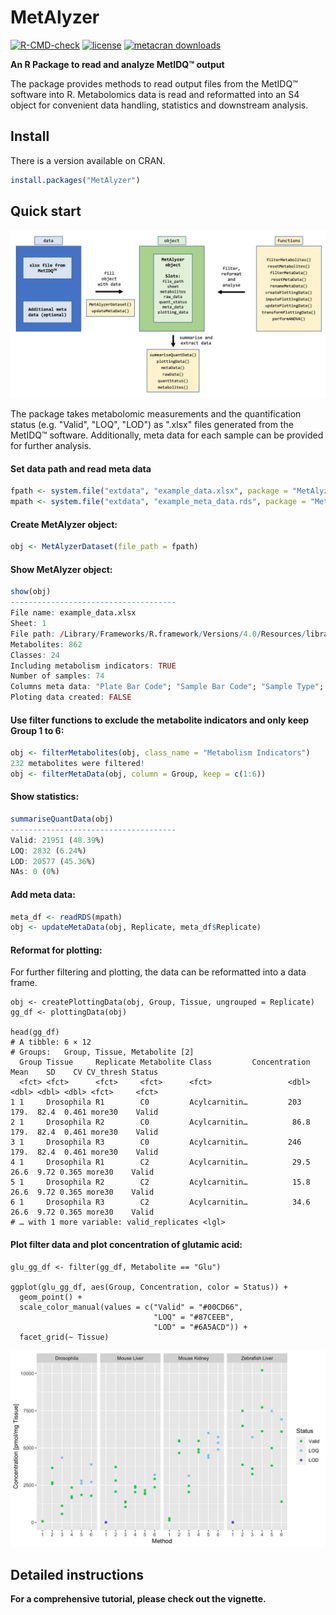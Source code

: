 MetAlyzer
========

<!-- badges: start -->
[![R-CMD-check](https://github.com/andresenc/MetAlyzer/workflows/R-CMD-check/badge.svg)](https://github.com/andresenc/MetAlyzer/actions)
[![license](https://img.shields.io/badge/license-GPL--3-blue.svg)](https://www.gnu.org/licenses/gpl-3.0.en.html)
[![metacran downloads](https://cranlogs.r-pkg.org/badges/grand-total/MetAlyzer)](https://cran.r-project.org/package=MetAlyzer)
<!-- badges: end -->

**An R Package to read and analyze MetIDQ&trade; output**

The package provides methods to read output files from the MetIDQ&trade; software into R. Metabolomics data is read and reformatted into an S4 object for convenient data handling, statistics and downstream analysis.

## Install

There is a version available on CRAN.

```r
install.packages("MetAlyzer")
```

## Quick start

![Overview](vignettes/MetAlyzer_overview.png)

The package takes metabolomic measurements and the quantification status (e.g. "Valid", "LOQ", "LOD") as ".xlsx" files generated from the MetIDQ&trade; software. Additionally, meta data for each sample can be provided for further analysis.

#### Set data path and read meta data
```r
fpath <- system.file("extdata", "example_data.xlsx", package = "MetAlyzer")
mpath <- system.file("extdata", "example_meta_data.rds", package = "MetAlyzer")
```

#### Create MetAlyzer object:
```r
obj <- MetAlyzerDataset(file_path = fpath)
```

#### Show MetAlyzer object:
```r
show(obj)
-------------------------------------
File name: example_data.xlsx 
Sheet: 1 
File path: /Library/Frameworks/R.framework/Versions/4.0/Resources/library/MetAlyzer/extdata 
Metabolites: 862 
Classes: 24 
Including metabolism indicators: TRUE 
Number of samples: 74 
Columns meta data: "Plate Bar Code"; "Sample Bar Code"; "Sample Type"; "Group"; "Tissue"; "Sample Volume"; "Measurement Time"
Ploting data created: FALSE
```

#### Use filter functions to exclude the metabolite indicators and only keep Group 1 to 6:
```r
obj <- filterMetabolites(obj, class_name = "Metabolism Indicators")
232 metabolites were filtered!
obj <- filterMetaData(obj, column = Group, keep = c(1:6))
```

#### Show statistics:
```r
summariseQuantData(obj)
-------------------------------------
Valid: 21951 (48.39%)
LOQ: 2832 (6.24%)
LOD: 20577 (45.36%)
NAs: 0 (0%)
```

#### Add meta data:
```r
meta_df <- readRDS(mpath)
obj <- updateMetaData(obj, Replicate, meta_df$Replicate)
```

#### Reformat for plotting:
For further filtering and plotting, the data can be reformatted into a data frame.
```{r}
obj <- createPlottingData(obj, Group, Tissue, ungrouped = Replicate)
gg_df <- plottingData(obj)

head(gg_df)
# A tibble: 6 × 12
# Groups:   Group, Tissue, Metabolite [2]
  Group Tissue     Replicate Metabolite Class         Concentration  Mean    SD    CV CV_thresh Status
  <fct> <fct>      <fct>     <fct>      <fct>                 <dbl> <dbl> <dbl> <dbl> <fct>     <fct> 
1 1     Drosophila R1        C0         Acylcarnitin…         203   179.  82.4  0.461 more30    Valid 
2 1     Drosophila R2        C0         Acylcarnitin…          86.8 179.  82.4  0.461 more30    Valid 
3 1     Drosophila R3        C0         Acylcarnitin…         246   179.  82.4  0.461 more30    Valid 
4 1     Drosophila R1        C2         Acylcarnitin…          29.5  26.6  9.72 0.365 more30    Valid 
5 1     Drosophila R2        C2         Acylcarnitin…          15.8  26.6  9.72 0.365 more30    Valid 
6 1     Drosophila R3        C2         Acylcarnitin…          34.6  26.6  9.72 0.365 more30    Valid 
# … with 1 more variable: valid_replicates <lgl>
```

#### Plot filter data and plot concentration of glutamic acid:
```{r}
glu_gg_df <- filter(gg_df, Metabolite == "Glu")

ggplot(glu_gg_df, aes(Group, Concentration, color = Status)) +
  geom_point() +
  scale_color_manual(values = c("Valid" = "#00CD66",
                                "LOQ" = "#87CEEB",
                                "LOD" = "#6A5ACD")) + 
  facet_grid(~ Tissue)
```
![](vignettes/example_ggplot.png)


## Detailed instructions
**For a comprehensive tutorial, please check out the vignette.**
